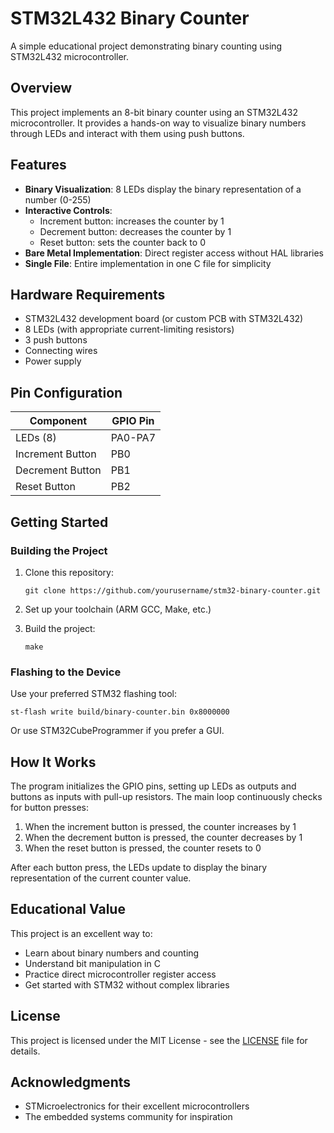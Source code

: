 # STM32L432 Binary Counter

A simple educational project demonstrating binary counting using STM32L432 microcontroller.

## Overview

This project implements an 8-bit binary counter using an STM32L432 microcontroller. It provides a hands-on way to visualize binary numbers through LEDs and interact with them using push buttons.

## Features

- **Binary Visualization**: 8 LEDs display the binary representation of a number (0-255)
- **Interactive Controls**: 
  - Increment button: increases the counter by 1
  - Decrement button: decreases the counter by 1
  - Reset button: sets the counter back to 0
- **Bare Metal Implementation**: Direct register access without HAL libraries
- **Single File**: Entire implementation in one C file for simplicity

## Hardware Requirements

- STM32L432 development board (or custom PCB with STM32L432)
- 8 LEDs (with appropriate current-limiting resistors)
- 3 push buttons
- Connecting wires
- Power supply

## Pin Configuration

| Component | GPIO Pin |
|-----------|----------|
| LEDs (8)  | PA0-PA7  |
| Increment Button | PB0 |
| Decrement Button | PB1 |
| Reset Button | PB2 |

## Getting Started

### Building the Project

1. Clone this repository:
   ```
   git clone https://github.com/yourusername/stm32-binary-counter.git
   ```

2. Set up your toolchain (ARM GCC, Make, etc.)

3. Build the project:
   ```
   make
   ```

### Flashing to the Device

Use your preferred STM32 flashing tool:

```
st-flash write build/binary-counter.bin 0x8000000
```

Or use STM32CubeProgrammer if you prefer a GUI.

## How It Works

The program initializes the GPIO pins, setting up LEDs as outputs and buttons as inputs with pull-up resistors. The main loop continuously checks for button presses:

1. When the increment button is pressed, the counter increases by 1
2. When the decrement button is pressed, the counter decreases by 1
3. When the reset button is pressed, the counter resets to 0

After each button press, the LEDs update to display the binary representation of the current counter value.

## Educational Value

This project is an excellent way to:
- Learn about binary numbers and counting
- Understand bit manipulation in C
- Practice direct microcontroller register access
- Get started with STM32 without complex libraries

## License

This project is licensed under the MIT License - see the [LICENSE](LICENSE) file for details.

## Acknowledgments

- STMicroelectronics for their excellent microcontrollers
- The embedded systems community for inspiration
